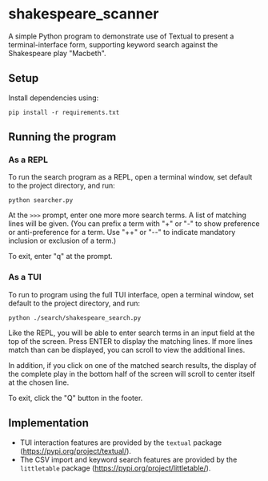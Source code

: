 # shakespeare_scanner

A simple Python program to demonstrate use of Textual to present a terminal-interface form, supporting keyword search against the Shakespeare play "Macbeth".

## Setup

Install dependencies using:

    pip install -r requirements.txt

## Running the program

### As a REPL

To run the search program as a REPL, open a terminal window, set default to the project directory, and run:

    python searcher.py
    
At the `>>>` prompt, enter one more more search terms. A list of matching lines will be given. (You can prefix a term with "+" or "-" to show preference or 
anti-preference for a term. Use "++" or "--" to indicate mandatory inclusion or exclusion of a term.)

To exit, enter "q" at the prompt.

### As a TUI

To run to program using the full TUI interface, open a terminal window, set default to the project directory, and run:

    python ./search/shakespeare_search.py

Like the REPL, you will be able to enter search terms in an input field at the top of the screen. Press ENTER to display the matching lines. If more lines match
than can be displayed, you can scroll to view the additional lines.

In addition, if you click on one of the matched search results, the display of the complete play in the bottom half of the screen will scroll to center itself at
the chosen line.

To exit, click the "Q" button in the footer.

## Implementation

- TUI interaction features are provided by the `textual` package (https://pypi.org/project/textual/).
- The CSV import and keyword search features are provided by the `littletable` package (https://pypi.org/project/littletable/).
